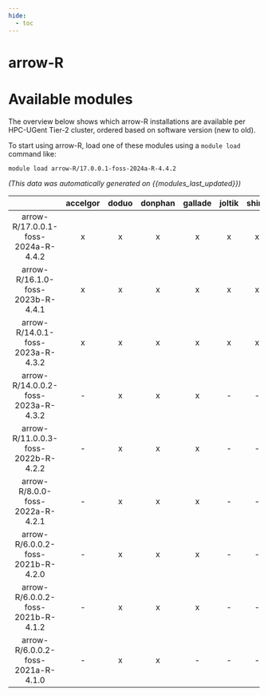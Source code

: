 ```yaml
---
hide:
  - toc
---
```


arrow-R
=======

# Available modules


The overview below shows which arrow-R installations are available per HPC-UGent Tier-2 cluster, ordered based on software version (new to old).

To start using arrow-R, load one of these modules using a `module load` command like:

```shell
module load arrow-R/17.0.0.1-foss-2024a-R-4.4.2
```

*(This data was automatically generated on {{modules_last_updated}})*  

| |accelgor|doduo|donphan|gallade|joltik|shinx|
| :---: | :---: | :---: | :---: | :---: | :---: | :---: |
|arrow-R/17.0.0.1-foss-2024a-R-4.4.2|x|x|x|x|x|x|
|arrow-R/16.1.0-foss-2023b-R-4.4.1|x|x|x|x|x|x|
|arrow-R/14.0.1-foss-2023a-R-4.3.2|x|x|x|x|x|x|
|arrow-R/14.0.0.2-foss-2023a-R-4.3.2|-|x|x|x|-|-|
|arrow-R/11.0.0.3-foss-2022b-R-4.2.2|-|x|x|x|-|-|
|arrow-R/8.0.0-foss-2022a-R-4.2.1|-|x|x|x|-|-|
|arrow-R/6.0.0.2-foss-2021b-R-4.2.0|-|x|x|x|-|-|
|arrow-R/6.0.0.2-foss-2021b-R-4.1.2|-|x|x|x|-|-|
|arrow-R/6.0.0.2-foss-2021a-R-4.1.0|-|x|x|-|-|-|
